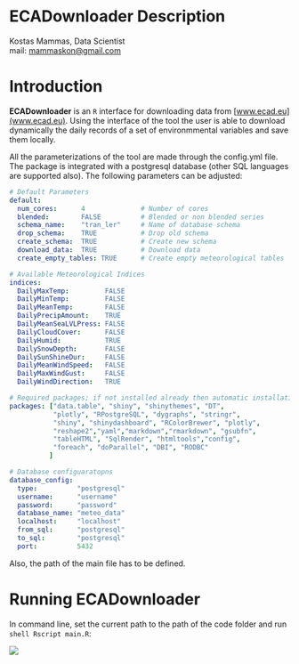 ECADownloader Description
================
Kostas Mammas, Data Scientist <br> mail: <mammaskon@gmail.com> <br>

Introduction
============

**ECADownloader** is an `R` interface for downloading data from [www.ecad.eu](www.ecad.eu). Using the interface of the tool the user is able to download dynamically the daily records of a set of environmmental variables and save them locally.

All the parameterizations of the tool are made through the config.yml file. The package is integrated with a postgresql database (other SQL languages are supported also). The following parameters can be adjusted:

```yaml
# Default Parameters
default:
  num_cores:      4              # Number of cores
  blended:        FALSE          # Blended or non blended series
  schema_name:    "tran_ler"     # Name of database schema
  drop_schema:    TRUE           # Drop old schema
  create_schema:  TRUE           # Create new schema
  download_data:  TRUE           # Download data
  create_empty_tables: TRUE      # Create empty meteorological tables

# Available Meteorological Indices
indices:
  DailyMaxTemp:         FALSE
  DailyMinTemp:         FALSE
  DailyMeanTemp:        FALSE      
  DailyPrecipAmount:    TRUE  
  DailyMeanSeaLVLPress: FALSE
  DailyCloudCover:      FALSE
  DailyHumid:           TRUE
  DailySnowDepth:       FALSE
  DailySunShineDur:     FALSE
  DailyMeanWindSpeed:   FALSE
  DailyMaxWindGust:     FALSE
  DailyWindDirection:   TRUE

# Required packages; if not installed already then automatic installation will be performed
packages: ["data.table", "shiny", "shinythemes", "DT",
           "plotly", "RPostgreSQL", "dygraphs", "stringr",
           "shiny", "shinydashboard", "RColorBrewer", "plotly",
           "reshape2","yaml","markdown","rmarkdown", "gsubfn",
           "tableHTML", "SqlRender", "htmltools","config", 
           "foreach", "doParallel", "DBI", "RODBC"
          ]

# Database configuaratopns
database_config:
  type:          "postgresql"
  username:      "username"
  password:      "password"
  database_name: "meteo_data"
  localhost:     "localhost"
  from_sql:      "postgresql"
  to_sql:        "postgresql"
  port:          5432
```

Also, the path of the main file has to be defined.

Running ECADownloader
============

In command line, set the current path to the path of the code folder and run ```shell Rscript main.R```:

![](https://github.com/mammask/ECADownloader/blob/master/img/screenshot.gif?raw=true)
